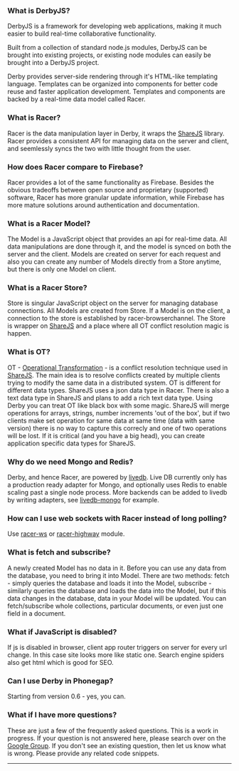 ### What is DerbyJS?

DerbyJS is a framework for developing web applications, making it much easier to build real-time collaborative functionality.

Built from a collection of standard node.js modules, DerbyJS can be brought into existing projects, or existing node modules can easily be brought into a DerbyJS project.

Derby provides server-side rendering through it's HTML-like templating language. Templates can be organized into components for better code reuse and faster application development.
Templates and components are backed by a real-time data model called Racer.


### What is Racer?

Racer is the data manipulation layer in Derby, it wraps the [ShareJS](http://sharejs.org) library. Racer provides a consistent API for managing data on the server and client, and seemlessly syncs the two with little thought from the user.


### How does Racer compare to Firebase?

Racer provides a lot of the same functionality as Firebase. Besides the obvious tradeoffs between open source and proprietary (supported) software, Racer has more granular update information, while Firebase has more mature solutions around authentication and documentation.


### What is a Racer Model?

The Model is a JavaScript object that provides an api for real-time data. All data manipulations are done through it, and the model is synced on both the server and the client. Models are created on server for each request and also you can create any number of Models directly from a Store anytime, but there is only one Model on client.


### What is a Racer Store?

Store is singular JavaScript object on the server for managing database connections. All Models are created from Store. If a Model is on the client, a connection to the store is established by racer-browserchannel. The Store is wrapper on [ShareJS](http://sharejs.org) and a place where all OT conflict resolution magic is happen.

### What is OT?

OT - [Operational Transformation](http://en.wikipedia.org/wiki/Operational_transformation) - is a conflict resolution technique used in [ShareJS](http://sharejs.org). The main idea is to resolve conflicts created by multiple clients trying to modify the same data in a distributed system.
OT is different for different data types. ShareJS uses a json data type in Racer. There is also a text data type in ShareJS and plans to add a rich text data type.
Using Derby you can treat OT like black box with some magic. ShareJS will merge operations for arrays, strings, number increments 'out of the box', but if two clients make set operation for same data at same time (data with same version) there is no way to capture this correcly and one of two operations will be lost. If it is critical (and you have a big head), you can create application specific data types for ShareJS.

### Why do we need Mongo and Redis?

Derby, and hence Racer, are powered by [livedb](https://github.com/share/livedb). Live DB currently only has a production ready adapter for Mongo, and optionally uses Redis to enable scaling past a single node process. More backends can be added to livedb by writing adapters, see [livedb-mongo](https://github.com/share/livedb-mongo) for example.


### How can I use web sockets with Racer instead of long polling?

Use [racer-ws](https://github.com/derbyparty/racer-ws) or [racer-highway](https://github.com/derbyparty/racer-highway) module.

### What is fetch and subscribe?

A newly created Model has no data in it. Before you can use any data from the database, you need to bring it into Model. There are two methods: fetch - simply queries the database and loads it into the Model, subscribe - similarly queries the database and loads the data into the Model, but if this data changes in the database, data in your Model will be updated. You can fetch/subscribe whole collections, particular documents, or even just one field in a document.


### What if JavaScript is disabled?

If js is disabled in browser, client app router triggers on server for every url change. In this case site looks more like static one.
Search engine spiders also get html which is good for SEO.

### Can I use Derby in Phonegap?

Starting from version 0.6 - yes, you can.


### What if I have more questions?

These are just a few of the frequently asked questions. This is a work in progress. If your question is not answered here, please search over on the [Google Group](https://groups.google.com/forum/?fromgroups#!forum/derbyjs). If you don't see an existing question, then let us know what is wrong. Please provide any related code snippets.

------



